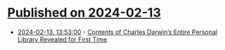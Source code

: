 # [Published on 2024-02-13](index.md)

* [2024-02-13, 13:53:00](https://soylentnews.org/article.pl?sid=24/02/12/1616246&from=rss) - [Contents of Charles Darwin’s Entire Personal Library Revealed for First Time](https://soylentnews.org/article.pl?sid=24/02/12/1616246&from=rss)

